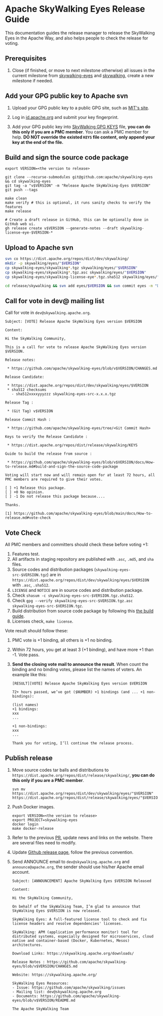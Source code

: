 # Apache SkyWalking Eyes Release Guide

This documentation guides the release manager to release the SkyWalking Eyes in the Apache Way, and also helps people to check the release for voting.

## Prerequisites

1. Close (if finished, or move to next milestone otherwise) all issues in the current milestone from [skywalking-eyes](https://github.com/apache/skywalking-eyes/milestones) and [skywalking](https://github.com/apache/skywalking/milestones), create a new milestone if needed.

## Add your GPG public key to Apache svn

1. Upload your GPG public key to a public GPG site, such as [MIT's site](http://pgp.mit.edu:11371/). 

1. Log in [id.apache.org](https://id.apache.org/) and submit your key fingerprint.

1. Add your GPG public key into [SkyWalking GPG KEYS](https://dist.apache.org/repos/dist/release/skywalking/KEYS) file, **you can do this only if you are a PMC member**.  You can ask a PMC member for help. **DO NOT override the existed `KEYS` file content, only append your key at the end of the file.**

## Build and sign the source code package

```shell
export VERSION=<the version to release>

git clone --recurse-submodules git@github.com:apache/skywalking-eyes && cd skywalking-eyes
git tag -a "v$VERSION" -m "Release Apache SkyWalking-Eyes $VERSION"
git push --tags

make clean 
make verify # this is optional, it runs sanity checks to verify the features
make release

# Create a draft release in GitHub, this can be optionally done in GitHub web ui.
gh release create v$VERSION --generate-notes --draft skywalking-license-eye-$VERSION-*
```

## Upload to Apache svn

```bash
svn co https://dist.apache.org/repos/dist/dev/skywalking/
mkdir -p skywalking/eyes/"$VERSION"
cp skywalking-eyes/skywalking*.tgz skywalking/eyes/"$VERSION" 
cp skywalking-eyes/skywalking*.tgz.asc skywalking/eyes/"$VERSION"
cp skywalking-eyes/skywalking-license-eye*.tgz.sha512 skywalking/eyes/"$VERSION"

cd release/skywalking && svn add eyes/$VERSION && svn commit eyes -m "Draft Apache SkyWalking-Eyes release $VERSION"
```

## Call for vote in dev@ mailing list

Call for vote in `dev@skywalking.apache.org`.

```text
Subject: [VOTE] Release Apache SkyWalking Eyes version $VERSION

Content:

Hi the SkyWalking Community,

This is a call for vote to release Apache SkyWalking Eyes version $VERSION.

Release notes:

 * https://github.com/apache/skywalking-eyes/blob/v$VERSION/CHANGES.md

Release Candidate:

 * https://dist.apache.org/repos/dist/dev/skywalking/eyes/$VERSION
 * sha512 checksums
   - sha512xxxxyyyzzz skywalking-eyes-src-x.x.x.tgz

Release Tag :

 * (Git Tag) v$VERSION

Release Commit Hash :

 * https://github.com/apache/skywalking-eyes/tree/<Git Commit Hash>

Keys to verify the Release Candidate :

 * https://dist.apache.org/repos/dist/release/skywalking/KEYS

Guide to build the release from source :

 * https://github.com/apache/skywalking-eyes/blob/v$VERSION/docs/How-to-release.md#build-and-sign-the-source-code-package

Voting will start now and will remain open for at least 72 hours, all PMC members are required to give their votes.

[ ] +1 Release this package.
[ ] +0 No opinion.
[ ] -1 Do not release this package because....

Thanks.

[1] https://github.com/apache/skywalking-eyes/blob/main/docs/How-to-release.md#vote-check
```

## Vote Check

All PMC members and committers should check these before voting +1:

1. Features test.
1. All artifacts in staging repository are published with `.asc`, `.md5`, and `sha` files.
1. Source codes and distribution packages (`skywalking-eyes-src-$VERSION.tgz`)
are in `https://dist.apache.org/repos/dist/dev/skywalking/eyes/$VERSION` with `.asc`, `.sha512`.
1. `LICENSE` and `NOTICE` are in source codes and distribution package.
1. Check `shasum -c skywalking-eyes-src-$VERSION.tgz.sha512`.
1. Check `gpg --verify skywalking-eyes-src-$VERSION.tgz.asc skywalking-eyes-src-$VERSION.tgz`.
1. Build distribution from source code package by following this [the build guide](#build-and-sign-the-source-code-package).
1. Licenses check, `make license`.

Vote result should follow these:

1. PMC vote is +1 binding, all others is +1 no binding.

1. Within 72 hours, you get at least 3 (+1 binding), and have more +1 than -1. Vote pass. 

1. **Send the closing vote mail to announce the result**.  When count the binding and no binding votes, please list the names of voters. An example like this:

   ```
   [RESULT][VOTE] Release Apache SkyWalking Eyes version $VERSION
   
   72+ hours passed, we’ve got ($NUMBER) +1 bindings (and ... +1 non-bindings):
   
   (list names)
   +1 bindings:
   xxx
   ...
   
   +1 non-bindings:
   xxx
   ...
    
   Thank you for voting, I’ll continue the release process.
   ```

## Publish release

1. Move source codes tar balls and distributions to `https://dist.apache.org/repos/dist/release/skywalking/`, **you can do this only if you are a PMC member**.

    ```shell
    svn mv https://dist.apache.org/repos/dist/dev/skywalking/eyes/"$VERSION" https://dist.apache.org/repos/dist/release/skywalking/eyes/"$VERSION"
    ```
   
2. Push Docker images.

    ```shell
    export VERSION=<the version to release> 
    export PROJECT=skywalking-eyes
    docker login
    make docker-release
    ```
    
3. Refer to the previous [PR](https://github.com/apache/skywalking-website/pull/132), update news and links on the website. There are several files need to modify.

4. Update [Github release page](https://github.com/apache/skywalking-eyes/releases), follow the previous convention.

5. Send ANNOUNCE email to `dev@skywalking.apache.org` and `announce@apache.org`, the sender should use his/her Apache email account. 

    ```
    Subject: [ANNOUNCEMENT] Apache SkyWalking Eyes $VERSION Released

    Content:

    Hi the SkyWalking Community,

    On behalf of the SkyWalking Team, I’m glad to announce that SkyWalking Eyes $VERSION is now released.

    SkyWalking Eyes: A full-featured license tool to check and fix license headers and resolve dependencies' licenses.

    SkyWalking: APM (application performance monitor) tool for distributed systems, especially designed for microservices, cloud native and container-based (Docker, Kubernetes, Mesos) architectures.

    Download Links: https://skywalking.apache.org/downloads/

    Release Notes : https://github.com/apache/skywalking-eyes/blob/v$VERSION/CHANGES.md

    Website: https://skywalking.apache.org/

    SkyWalking Eyes Resources:
    - Issue: https://github.com/apache/skywalking/issues
    - Mailing list: dev@skywalking.apache.org
    - Documents: https://github.com/apache/skywalking-eyes/blob/v$VERSION/README.md
    
    The Apache SkyWalking Team
   ```
    
    
